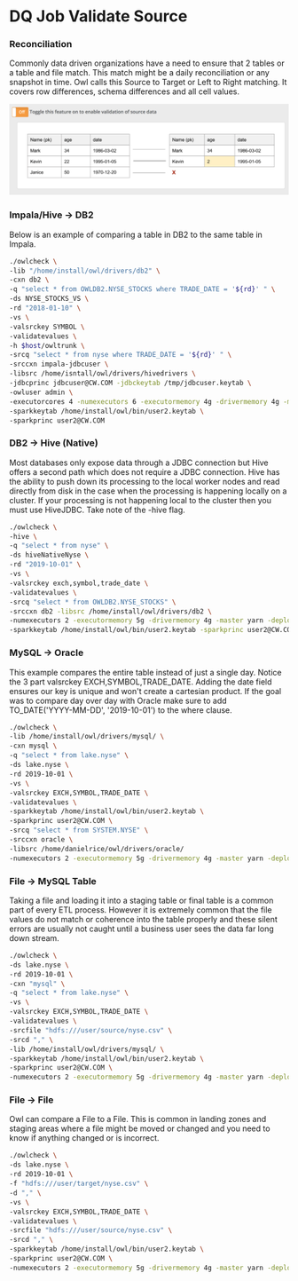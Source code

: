 # DQ Job Validate Source

### Reconciliation

Commonly data driven organizations have a need to ensure that 2 tables or a table and file match.  This match might be a daily reconciliation or any snapshot in time.  Owl calls this Source to Target or Left to Right matching.  It covers row differences, schema differences and all cell values. 

![](<../.gitbook/assets/Screen Shot 2019-10-01 at 8.40.33 PM.png>)

### Impala/Hive -> DB2

Below is an example of comparing a table in DB2 to the same table in Impala.

```bash
./owlcheck \
-lib "/home/install/owl/drivers/db2" \
-cxn db2 \
-q "select * from OWLDB2.NYSE_STOCKS where TRADE_DATE = '${rd}' " \
-ds NYSE_STOCKS_VS \
-rd "2018-01-10" \
-vs \
-valsrckey SYMBOL \
-validatevalues \
-h $host/owltrunk \
-srcq "select * from nyse where TRADE_DATE = '${rd}' " \
-srccxn impala-jdbcuser \
-libsrc /home/isntall/owl/drivers/hivedrivers \
-jdbcprinc jdbcuser@CW.COM -jdbckeytab /tmp/jdbcuser.keytab \
-owluser admin \
-executorcores 4 -numexecutors 6 -executormemory 4g -drivermemory 4g -master yarn -deploymode cluster \
-sparkkeytab /home/install/owl/bin/user2.keytab \
-sparkprinc user2@CW.COM
```

### DB2 -> Hive (Native)

Most databases only expose data through a JDBC connection but Hive offers a second path which does not require a JDBC connection.  Hive has the ability to push down its processing to the local worker nodes and read directly from disk in the case when the processing is happening locally on a cluster.  If your processing is not happening local to the cluster then you must use HiveJDBC.  Take note of the -hive flag.

```bash
./owlcheck \
-hive \
-q "select * from nyse" \
-ds hiveNativeNyse \
-rd "2019-10-01" \
-vs \
-valsrckey exch,symbol,trade_date \
-validatevalues \
-srcq "select * from OWLDB2.NYSE_STOCKS" \
-srccxn db2 -libsrc /home/install/owl/drivers/db2 \
-numexecutors 2 -executormemory 5g -drivermemory 4g -master yarn -deploymode cluster \
-sparkkeytab /home/install/owl/bin/user2.keytab -sparkprinc user2@CW.COM 
```

### MySQL -> Oracle

This example compares the entire table instead of just a single day.  Notice the 3 part valsrckey EXCH,SYMBOL,TRADE_DATE.  Adding the date field ensures our key is unique and won't create a cartesian product.  If the goal was to compare day over day with Oracle make sure to add TO_DATE('YYYY-MM-DD', '2019-10-01') to the where clause.  

```bash
./owlcheck \
-lib /home/install/owl/drivers/mysql/ \
-cxn mysql \
-q "select * from lake.nyse" \
-ds lake.nyse \
-rd 2019-10-01 \
-vs \
-valsrckey EXCH,SYMBOL,TRADE_DATE \
-validatevalues \
-sparkkeytab /home/install/owl/bin/user2.keytab \
-sparkprinc user2@CW.COM \
-srcq "select * from SYSTEM.NYSE" \
-srccxn oracle \
-libsrc /home/danielrice/owl/drivers/oracle/
-numexecutors 2 -executormemory 5g -drivermemory 4g -master yarn -deploymode cluster \
```

### File -> MySQL Table

Taking a file and loading it into a staging table or final table is a common part of every ETL process.  However it is extremely common that the file values do not match or coherence into the table properly and these silent errors are usually not caught until a business user sees the data far long down stream.

```bash
./owlcheck \
-ds lake.nyse \
-rd 2019-10-01 \
-cxn "mysql" \
-q "select * from lake.nyse" \
-vs \
-valsrckey EXCH,SYMBOL,TRADE_DATE \
-validatevalues \
-srcfile "hdfs:///user/source/nyse.csv" \ 
-srcd "," \
-lib /home/install/owl/drivers/mysql/ \
-sparkkeytab /home/install/owl/bin/user2.keytab \
-sparkprinc user2@CW.COM \
-numexecutors 2 -executormemory 5g -drivermemory 4g -master yarn -deploymode cluster \
```

### File -> File

Owl can compare a File to a File.  This is common in landing zones and staging areas where a file might be moved or changed and you need to know if anything changed or is incorrect.

```bash
./owlcheck \
-ds lake.nyse \
-rd 2019-10-01 \
-f "hdfs:///user/target/nyse.csv" \
-d "," \
-vs \
-valsrckey EXCH,SYMBOL,TRADE_DATE \
-validatevalues \
-srcfile "hdfs:///user/source/nyse.csv" \ 
-srcd "," \
-sparkkeytab /home/install/owl/bin/user2.keytab \
-sparkprinc user2@CW.COM \
-numexecutors 2 -executormemory 5g -drivermemory 4g -master yarn -deploymode cluster \
```
